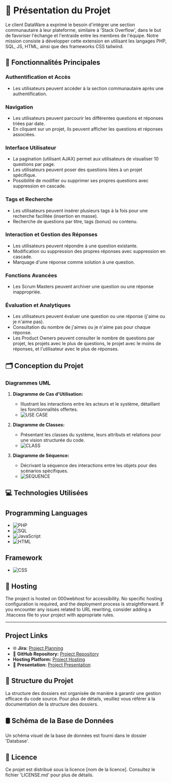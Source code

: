 # 🌟 Présentation du Projet

Le client DataWare a exprimé le besoin d'intégrer une section communautaire à leur plateforme, similaire à 'Stack Overflow', dans le but de favoriser l'échange et l'entraide entre les membres de l'équipe. Notre mission consiste à développer cette extension en utilisant les langages PHP, SQL, JS, HTML, ainsi que des frameworks CSS tailwind.

## 🚀 Fonctionnalités Principales

### Authentification et Accès

- Les utilisateurs peuvent accéder à la section communautaire après une authentification.

### Navigation

- Les utilisateurs peuvent parcourir les différentes questions et réponses triées par date.
- En cliquant sur un projet, ils peuvent afficher les questions et réponses associées.

### Interface Utilisateur

- La pagination (utilisant AJAX) permet aux utilisateurs de visualiser 10 questions par page.
- Les utilisateurs peuvent poser des questions liées à un projet spécifique.
- Possibilité de modifier ou supprimer ses propres questions avec suppression en cascade.

### Tags et Recherche

- Les utilisateurs peuvent insérer plusieurs tags à la fois pour une recherche facilitée (insertion en masse).
- Recherche de questions par titre, tags (bonus) ou contenu.

### Interaction et Gestion des Réponses

- Les utilisateurs peuvent répondre à une question existante.
- Modification ou suppression des propres réponses avec suppression en cascade.
- Marquage d'une réponse comme solution à une question.

### Fonctions Avancées

- Les Scrum Masters peuvent archiver une question ou une réponse inappropriée.

### Évaluation et Analytiques

- Les utilisateurs peuvent évaluer une question ou une réponse (j'aime ou je n'aime pas).
- Consultation du nombre de j'aimes ou je n'aime pas pour chaque réponse.
- Les Product Owners peuvent consulter le nombre de questions par projet, les projets avec le plus de questions, le projet avec le moins de réponses, et l'utilisateur avec le plus de réponses.

## 🗂️ Conception du Projet

### Diagrammes UML

1. **Diagramme de Cas d'Utilisation:**

   - Illustrant les interactions entre les acteurs et le système, détaillant les fonctionnalités offertes.
   - ![USE CASE](./imgrm/uc.PNG)

2. **Diagramme de Classes:**

   - Présentant les classes du système, leurs attributs et relations pour une vision structurée du code.
   - ![CLASS](./imgrm/class.PNG)

3. **Diagramme de Séquence:**
   - Décrivant la séquence des interactions entre les objets pour des scénarios spécifiques.
   - ![SEQUENCE](./imgrm/sqc.PNG)

## 💻 Technologies Utilisées

## Programming Languages

- ![PHP](https://img.shields.io/badge/PHP-5.2.1.x-blue?style=flat-square&logo=php)
- ![SQL](https://img.shields.io/badge/SQL-MySQL-blue?style=flat-square&logo=mysql)
- ![JavaScript](https://img.shields.io/badge/JavaScript-ES6-yellow?style=flat-square&logo=javascript)
- ![HTML](https://img.shields.io/badge/HTML-5-orange?style=flat-square&logo=html5)

## Framework

- ![CSS](https://img.shields.io/badge/CSS-Tailwind%20CSS-38B2AC?style=flat-square&logo=tailwindcss)

## 🔗 Hosting

The project is hosted on 000webhost for accessibility. No specific hosting configuration is required, and the deployment process is straightforward.
If you encounter any issues related to URL rewriting, consider adding a .htaccess file to your project with appropriate rules.

<hr>

## Project Links

- 🌐 **Jira:** [Project Planning](https://oumaimaerrada.atlassian.net/jira/software/projects/RT/boards/6/backlog)
- 📂 **GitHub Repository:** [Project Repository](https://github.com/Radiaidel/DataWare-Brief7)
- **Hosting Platform:** [Project Hosting](https://dataware7.000webhostapp.com/)
- 🔗 **Presentation:** [Project Presentation](https://www.canva.com/design/DAF2e8Jrg-8/Wh2in64tpoPV6sHFTUDAmQ/edit?utm_content=DAF2e8Jrg-8&utm_campaign=designshare&utm_medium=link2&utm_source=sharebutton)

## 📁 Structure du Projet

La structure des dossiers est organisée de manière à garantir une gestion efficace du code source. Pour plus de détails, veuillez vous référer à la documentation de la structure des dossiers.

## 🛢️ Schéma de la Base de Données

Un schéma visuel de la base de données est fourni dans le dossier 'Database'.

## 📄 Licence

Ce projet est distribué sous la licence [nom de la licence]. Consultez le fichier 'LICENSE.md' pour plus de détails.
